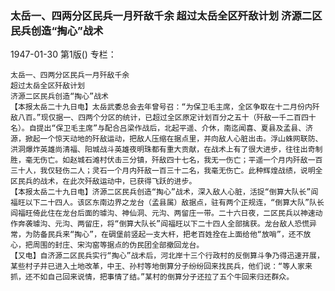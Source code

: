 ### 太岳一、四两分区民兵一月歼敌千余  超过太岳全区歼敌计划  济源二区民兵创造“掏心”战术

1947-01-30
第1版()
专栏：

    太岳一、四两分区民兵一月歼敌千余
    超过太岳全区歼敌计划
    济源二区民兵创造“掏心”战术
    【本报太岳二十九日电】太岳武委总会去年曾号召：“为保卫毛主席，全区争取在十二月份内歼敌八百。”现仅据一、四两个分区的统计，已超过全区原定计划百分之五十（歼敌一千二百四十名）。自提出“保卫毛主席”与配合吕梁作战后，北起平遥、介休，南迄闻喜、夏县及孟县、济源，掀起一个惊天动地的歼敌运动，把敌人压缩在据点里，并向敌人心脏出击。浮山蛛网联防、洪洞爆炸英雄尚清福、阳城战斗英雄夜明珠都有重大贡献，在战术上有了很大进步，往往出奇制胜，毫无伤亡。如赵城石滩村伏击三分镇，歼敌四十七名，我无一伤亡；平遥一个月内歼敌一百三十人，我仅轻伤二人；灵石一个月内歼敌一百三十二名，我毫无伤亡。此种辉煌战绩，说明全区民兵的战术，在此次歼敌运动中，已获得飞跃的进步。
    【本报太岳二十九日电】济源二区民兵创造“掏心”战术，深入敌人心脏，活捉“倒算大队长”阎福旺以下二十四人。该区东南边界之龙台（孟县属）敌据点，驻有两个正规连，“倒算大队”队长阎福旺倚此住在龙台后面的璩沟、神仙洞、元沟、两留庄一带。二十六日夜，二区民兵以神速动作奔袭璩沟、元沟、两留庄，将“倒算大队长”阎福旺以下二十四人全部擒获。龙台敌人恐慌异常，为防备民兵来“掏心”，在碉堡前竖起一支大杆，把老百姓拴在上面给他“放哨”，还不放心，把周围的封庄、宋沟窑等据点的伪民团全部撤回龙台。
    【又电】自济源二区民兵实行“掏心”战术后，河北岸十三个行政村的反倒算斗争乃得迅速开展，某些村子并已进入土地改革，中王、孙村等地倒算分子纷纷回来找民兵，他们说：“等人家来抓，还不如自己回来说情，把事情了结。”某村的倒算分子还拉了五个牛回来归还群众。
